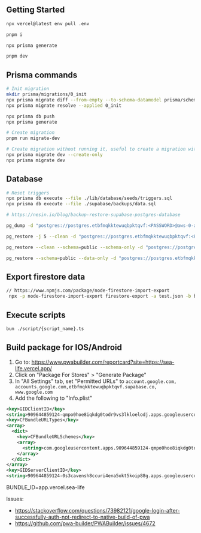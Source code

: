 ## Getting Started

```bash
npx vercel@latest env pull .env

pnpm i

npx prisma generate

pnpm dev
```

## Prisma commands

```bash
# Init migration
mkdir prisma/migrations/0_init
npx prisma migrate diff --from-empty --to-schema-datamodel prisma/schema --script > prisma/migrations/0_init/migration.sql
npx prisma migrate resolve --applied 0_init
```

```bash
npx prisma db push
npx prisma generate

# Create migration
pnpm run migrate-dev

# Create migration without running it, useful to create a migration with a sql query (ex: Generated column)
npx prisma migrate dev --create-only
npx prisma migrate dev
```

## Database

```bash
# Reset triggers
npx prisma db execute --file ./lib/database/seeds/triggers.sql
npx prisma db execute --file ./supabase/backups/data.sql

# https://nesin.io/blog/backup-restore-supabase-postgres-database

pg_dump -d "postgres://postgres.etbfmqkktewuqbpktqvf:<PASSWORD>@aws-0-ap-southeast-1.pooler.supabase.com:5432/postgres" -Fc -b -v -f file.dump

pg_restore -j 5 --clean -d "postgres://postgres.etbfmqkktewuqbpktqvf:<PASSWORD>@aws-0-ap-southeast-1.pooler.supabase.com:5432/postgres" file.dump

pg_restore --clean --schema=public --schema-only -d "postgres://postgres.etbfmqkktewuqbpktqvf:<PASSWORD>@aws-0-ap-southeast-1.pooler.supabase.com:5432/postgres" file.dump

pg_restore --schema=public --data-only -d "postgres://postgres.etbfmqkktewuqbpktqvf:<PASSWORD>@aws-0-ap-southeast-1.pooler.supabase.com:5432/postgres" file.dump
```

## Export firestore data

```bash
// https://www.npmjs.com/package/node-firestore-import-export
 npx -p node-firestore-import-export firestore-export -a test.json -b backup.json -n species
```

## Execute scripts

```bash
bun ./script/{script_name}.ts
```

## Build package for IOS/Android

1. Go to: https://www.pwabuilder.com/reportcard?site=https://sea-life.vercel.app/
2. Click on "Package For Stores" > "Generate Package"
3. In "All Settings" tab, set "Permitted URLs" to `account.google.com, accounts.google.com,etbfmqkktewuqbpktqvf.supabase.co, www.google.com`
4. Add the following to "Info.plist"

```xml
<key>GIDClientID</key>
<string>909644859124-qmpo0hoe8iqkdg0todr9vs3lkloelodj.apps.googleusercontent.com</string>
<key>CFBundleURLTypes</key>
<array>
  <dict>
    <key>CFBundleURLSchemes</key>
    <array>
      <string>com.googleusercontent.apps.909644859124-qmpo0hoe8iqkdg0todr9vs3lkloelodj</string>
    </array>
  </dict>
</array>
<key>GIDServerClientID</key>
<string>909644859124-0s3cavensh8ccuri4ena5okt5koip88g.apps.googleusercontent.com</string>
```

BUNDLE_ID=app.vercel.sea-life

Issues:

- https://stackoverflow.com/questions/73982121/google-login-after-successfully-auth-not-redirect-to-native-build-of-pwa
- https://github.com/pwa-builder/PWABuilder/issues/4672
